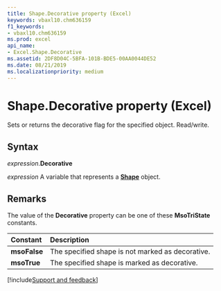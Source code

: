 ```yaml
---
title: Shape.Decorative property (Excel)
keywords: vbaxl10.chm636159
f1_keywords:
- vbaxl10.chm636159
ms.prod: excel
api_name:
- Excel.Shape.Decorative
ms.assetid: 2DF8D04C-5BFA-101B-BDE5-00AA0044DE52
ms.date: 08/21/2019
ms.localizationpriority: medium
---
```



# Shape.Decorative property (Excel)

Sets or returns the decorative flag for the specified object. Read/write.

## Syntax

_expression_.**Decorative**

_expression_ A variable that represents a **[Shape](Excel.Shape.md)** object.


## Remarks

The value of the **Decorative** property can be one of these **MsoTriState** constants.

|Constant|Description|
|:-----|:-----|
|**msoFalse**|The specified shape is not marked as decorative.|
|**msoTrue**| The specified shape is marked as decorative.|



[!include[Support and feedback](~/includes/feedback-boilerplate.md)]